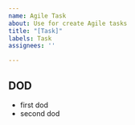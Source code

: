 ```yaml
---
name: Agile Task
about: Use for create Agile tasks
title: "[Task]"
labels: Task
assignees: ''

---
```


## DOD

* first dod
* second dod
